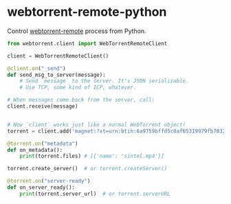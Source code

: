 # webtorrent-remote-python
Control [webtorrent-remote](https://github.com/dcposch/webtorrent-remote) process from Python.

```py
from webtorrent.client import WebTorrentRemoteClient

client = WebTorrentRemoteClient()

@client.on("_send")
def send_msg_to_server(message):
    # Send `message` to the server. It's JSON serializable.
    # Use TCP, some kind of ICP, whatever.

# When messages come back from the server, call:
client.receive(message)


# Now `client` works just like a normal WebTorrent object!
torrent = client.add('magnet:?xt=urn:btih:6a9759bffd5c0af65319979fb7832189f4f3c35d')

@torrent.on("metadata")
def on_metadata():
    print(torrent.files) # [{'name': 'sintel.mp4'}]

torrent.create_server()  # or torrent.createServer()

@torrent.on("server-ready")
def on_server_ready():
    print(torrent.server_url)  # or torrent.serverURL
```
